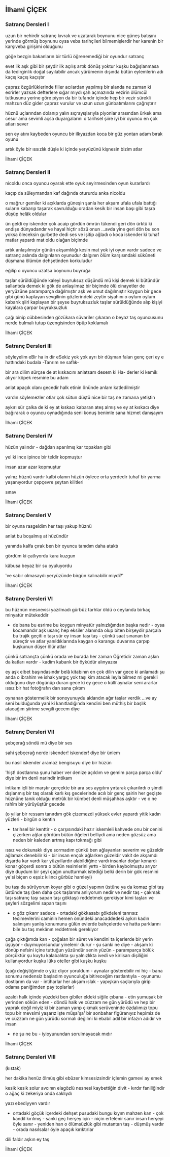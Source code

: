 ## İlhami ÇİÇEK

### Satranç Dersleri I

uzun bir nehirdir satranç
kıvrak ve uzatarak boynunu
nice güneş batışını yerinde görmüş boynunu
oysa veba tarihçileri bilmemişlerdir
her karenin bir karşıveba girişimi olduğunu

göğe bezgin bakanların bir türlü öğrenemediği
bir oyundur satranç

evet ilk aşk gibi bir şeydir ilk açılış
artık dönüş yoktur
kuşku bağışlanmasa da
tedirginlik doğal sayılabilir
ancak
yürümenin dışında bütün eylemlerin adı
kaçış kaçış kaçıştır

çapraz özgürlüklerinde filler
acılardan yapılmış bir alanda
ne zaman ki esrirler
yazsak defterlere sığar mıydı
şah açmazında vezirin ölümcül tutkusunu
yerine göre piyon da bir tufandır
içinde hep bir vezir sürekli mahzun
düz gider çapraz vurulur ve uzun uzun
günbatımlarını çağrıştırır

hüznü uçlarından dolanıp
yalın sıçrayışlarıyla piyonlar arasından
ürkek ama cesur ama sevimli
açsa duyargalarını o tarihsel şiire
iyi bir oyuncu en çok atları sever

sen ey atını kaybeden oyuncu
bir ilkyazdan koca bir güz yontan adam
bırak oyunu

artık
öyle bir ıssızlık düşle ki içinde
yeryüzünü kişnesin
bizim atlar

İlhami ÇİÇEK

### Satranç Dersleri II

nicoldu onca oyuncu
oyarak
ette oyuk seyirmesinden
oyun kurarlardı

kaçıp
da süleymandan
kaf dağında otururdu
anka nicoldu

o mağrur gemiler ki açıklarda
güneşin şanla her akşam ufala ufala battığı
suların kabarıp taşarak savrulduğu oradan
kesik bir insan başı gibi taşra düşüp
helâk oldular

ün geldi ey iskender
çok acaip gördün ömrün tükendi
geri dön
ürktü
ki endişe
dünyadandır ve hayal hiçtir
sözü onun
...avda
yine geri dön bu son
yoksa öleceksin gurbette
dedi ses ve işitip ağladı
o koca iskender ki
tuhaf matlar yapardı
mat oldu olağan biçimde

artık anlaşılmıştır günün akşamlılığı
kesin mat yok
iyi oyun vardır sadece
ve satranç aslında dalgınların oyunudur
dalgının ölüm karşısındaki sükûneti
düşmana
ölümün dehşetinden korkuludur

eğilip o oyuncu
uzatsa boynunu buyruğa

taşlar sürüldüğünde
kaleyi buyruksuz düşündü mü kişi
demek ki bütündür sallantıda
demek ki gök de anlaşılmaz bir biçimde ölü
cinayetler de yeryüzüne paramparça dağılmıştır
aşk ve umut dağılmıştır
koygun bir gece gibi günü kaplayan
sevgilinin gözlerindeki zeytin siyahını
o oylum oylum kabarık şiiri
kaplayan
bir şeyse buyruksuzluk
taşlar sürüldüğünde
alıp kişiyi kayalara çarpar buyruksuzluk

çağı binip
cübbesinden gözükara süvariler çıkaran
o beyaz taş oyuncusunu nerde bulmalı
tutup üzengisinden öpüp koklamalı

İlhami ÇİÇEK

### Satranç Dersleri III

söyleyelim eBir
ha
in
dir
eSekiz yok
yok ayrı bir düşman falan
genç çeri
ey e hattındaki budala
-Tanrım ne saflık-

bir ara dilim sürçse
de at kıskacını anlatsam
desem ki Ha-
derler ki kemik atıyor
köpek resmine bu adam

anlat
apaçık olanı
gecedir halk
etinin önünde anlam
katledilmiştir

vardın
söylemezler otlar
çok sütun düştü
nice bir taş
ne zamana yetiştin

aykırı sür
çalka
de ki ey at kıskacı kabaran
ateş almış ve ey at kıskacı
diye bağırarak
o oyuncu
oynadığında seni
konuş benimle
sana hizmet danışayım

İlhami ÇİÇEK

### Satranç Dersleri IV

hüzün
yalındır - dağdan
aparılmış kar topakları gibi

yel ki ince
ipince bir teldir kopmuştur

insan
azar azar kopmuştur

yalnız hüznü vardır kalbi olanın
hüzün öylece orta yerdedir
tuhaf bir yarma yaşanıyordur
çepçevre şeytan kilitleri

sınav

İlhami ÇİÇEK

### Satranç Dersleri V

bir oyuna rasgeldim
her taşı yakup hüznü

anlat
bu boşalmış at
hüzündür

yanında
kalfa
çırak
ben bir oyuncu tanıdım
daha
ataktı

gördüm ki çatlıyordu
kara kuzgun

kâbusa beyaz bir su
oyuluyordu

've sabır
olmasaydı
yeryüzünde
birgün
kalınabilir miydi?'

İlhami ÇİÇEK

### Satranç Dersleri VI

bu hüznün
mesnevisi yazılmadı
gürbüz tarhlar öldü
o ceylanda
birkaç minyatür
mütekeddir
- de bana bu esrime
bu koygun minyatür yalnızlığından
başka nedir - oysa
kocamandır aşk
usanç
hep eksiler alanında
olup biten birşeydir
parçala bu trajik geçiti
o taşı sür ey insan
taşı taş - çünkü saat
sınanan bir süreçtir ve atlar
yanıldıklarında
kaygan
o karangu duvarına çarpıp kuşkunun
düşer ölür atlar

çünkü satrançta
çünkü orada ve burada
her zaman
Öğretidir zaman
aşkın da
katları vardır - kadim
kabarık bir öyküdür alınyazısı

ey aşk
elbet başındasındır belâ kitabının
en çok dilin var
gece ki anlamadı
şu anda
o
ibrahim ve ishak
yargıç yok taşı kim atacak
leyla bilmez mi gerekli olduğunu
diye dögünüp duran
gece ki ey gece
o küllî aynalar
seni ararlar
ıssız bir hat fotoğrafın
dan sana çıktım

oynanan
göstermelik bir sonoyunuydu
aldandın
ağır taşlar verdik
...ve ay seni bulduğunda
yani ki kanıtladığında kendini
ben
müthiş bir başlık atacağım
şiirime
sevgili gecem diye

İlhami ÇİÇEK

### Satranç Dersleri VII

şebçerağ
söndü mü
diye bir ses

sahi şebçerağ nerde
iskender! iskender!
diye bir ünlem

bu nasıl iskender
aramaz bengisuyu
diye bir hüzün

'hişt! dostlarıma şunu haber ver
denize açıldım
ve gemim parça parça oldu'
diye bir im
denli narindir intikam

intikam içli bir marştır gerçekte
bir ara ses aygıtını yırtarak çıkarılırdı
o şimdi
dışlanmış bir taş olarak
karlı kış gecelerinde
acılı bir genç şairin her geçişte
hüznüne tanık olduğu
metrûk bir kümbet denli müşahhas
aşktır - ve o
ne rahîm bir yürüyüştür gecede

(o yıllar bir ressam tanırdım
gök çizemezdi
yüksek evler yapardı yitik kadın yüzleri - birgün
o kentin
- tarihsel bir kenttir -
o çarşısındaki hazır iskemleli kahvede
onu bir cenini çizerken ağlar gördüm
bütün öğeleri belliydi ama neden gözsüz
ama neden bir kaleden artmış kapı tokmağı gibi

ıssız ve dokunaklı
diye sormadım çünkü ben
ağlayanları severim ve güzeldir ağlamak
denebilir ki -
bir insan ençok ağlarken güzeldir
vakit de akşamdı dışarda kar vardı
kar yüzyıllardır alabildiğine vardı
insanlar doğar konardı konar göçerdi
sonra o bütün resimlerini yırttı -
birden kaybolmuştu
arıyor diye duydum bir şeyi
çağın unutturmak istediği
belki derin bir gök resmini
ye'si biçen o eşsiz kılıncı gürbüz hamleyi)

bu taşı da sürüyorum
koyar gibi o güzel yapının üstüne
ya da komaz gibi taş üstünde taş
(ben daha çok taşlarımı anlıyorum nedir
ve nedir taş -
çakmak taşı satranç taşı
sapan taşı göktaşı)
reddetmek gerekiyor kimi taşları ve şeyleri
sözgelimi sapan taşını
- o göz çıkarır sadece -
ortadaki gökkasabı gökdeleni
tanrısız tecimevlerini caminin hemen önündeki
anacaddedeki aykırı kadın salınışını
yanlış konumunu gülün evlerde bahçelerde
ve hatta parklarını bile bu taş mekânın
reddetmek gerekiyor

çağa çıktığımda
kan - çoğalan bir sûret ve kendini
ta içerlerde bir yerin üşüyor - duymuyorsundur
yinelenir durur - şu sanki ne diye - akşam ki
dönüp nefsini içine tuttuğun yüzündür
senin yüzün - paramparça
bölük pörçüktür
şu kuytu kalabalıkta
şu yalnızlıkta
ivedi ve kirlisarı
dişiliğini kullanıyordur kuşku
lüks oteller gibi kuşku
kuşku

(çağı değiştiğimde
o yüz
diyor yoruldum - aynalar
gösterebilir mi hiç - bana sonumu
nedensiz başladım oyunculuğa
bitireceğim rastlantıyla - oyunumu
dostlarım da
var - intiharlar
her akşam ıslak - yapışkan
saçlarıyla girip odama
paniğimden pay toplarlar)

azaldı
halk içinde yüzdeki ben gibiler
eldeki siğile
çıbana - etin yumuşak bir yerinden sökün eden -
döndü halk ve cüzzam ne gün yürüdü
ve hep bir yaprak değil miyiz ki
bir zaman yarıp çıkmak serüveninde
özdalımızı
topu topu bir mevsimi yaşarız işte
müşa'şa' bir sonbahar figüranıyız
hepimiz de
ve cüzzam ne gün yürüdü sormalı
değilmi ki ebabil
adil
bir infazın adıdır
ve insan
- ne şu ne bu -
iyioyunundan
sorulmayacak mıdır

İlhami ÇİÇEK

### Satranç Dersleri VIII

(kıstak)

her dakika
henüz ölmüş gibi ebûzer
kimsesizsindir
içlemin gamevi ay emek

kesik kesik solur
avcının elagözlü nesnesi
kaybettiğin divit - kırdır
faniliğindir o ağaç ki
zekeriya onda saklıydı

yazı ebediyyen vardır
- ortadaki göçük
içerdeki dehşet
pusudaki bungu
kıyım mahzen kan -
çok kandil kırılmış - sanki geç
herşey için - niçin
ertelenir sanır insan herşeyi
öyle sanır - yeniden han
o ölümsüzlük gibi mutantan
taş - düşmüş
vardır - orada nasılsalar öyle
apaçık
kırıktırlar

dili faldır aşkın ey taş

İlhami ÇİÇEK